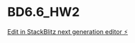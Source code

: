 # BD6.6_HW2

[Edit in StackBlitz next generation editor ⚡️](https://stackblitz.com/~/github.com/vinaykanth-s/BD6.6_HW2)